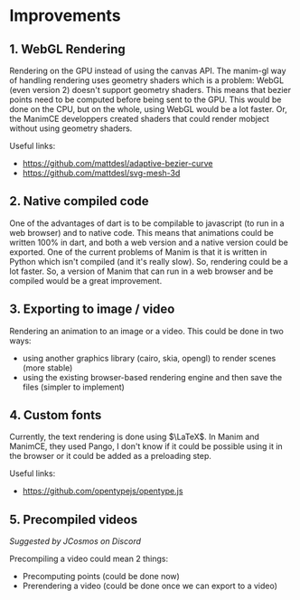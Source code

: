# Improvements

## 1. WebGL Rendering

Rendering on the GPU instead of using the canvas API. The manim-gl way of handling rendering uses geometry shaders which is a problem: WebGL (even version 2) doesn't support geometry shaders.
This means that bezier points need to be computed before being sent to the GPU. This would be done on the CPU, but on the whole, using WebGL would be a lot faster. Or, the ManimCE developpers created shaders that could render mobject without using geometry shaders.

Useful links:

- https://github.com/mattdesl/adaptive-bezier-curve
- https://github.com/mattdesl/svg-mesh-3d

## 2. Native compiled code

One of the advantages of dart is to be compilable to javascript (to run in a web browser) and to native code. This means that animations could be written 100% in dart, and both a web version and a native version could be exported. One of the current problems of Manim is that it is written in Python which isn't compiled (and it's really slow). So, rendering could be a lot faster.
So, a version of Manim that can run in a web browser and be compiled would be a great improvement.

## 3. Exporting to image / video

Rendering an animation to an image or a video. This could be done in two ways:

- using another graphics library (cairo, skia, opengl) to render scenes (more stable)
- using the existing browser-based rendering engine and then save the files (simpler to implement)

## 4. Custom fonts

Currently, the text rendering is done using $\LaTeX$. In Manim and ManimCE, they used Pango, I don't know if it could be possible using it in the browser or it could be added as a preloading step.

Useful links:

- https://github.com/opentypejs/opentype.js

## 5. Precompiled videos

_Suggested by JCosmos on Discord_

Precompiling a video could mean 2 things:

- Precomputing points (could be done now)
- Prerendering a video (could be done once we can export to a video)
